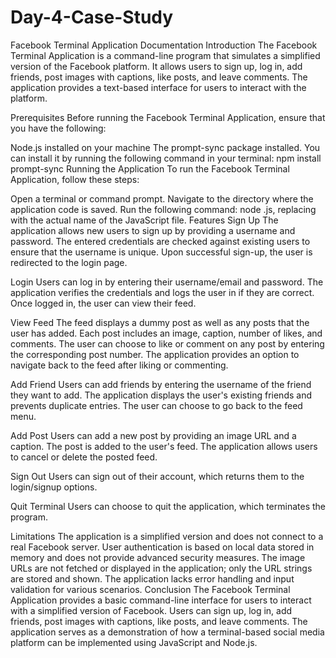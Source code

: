 # Day-4-Case-Study
Facebook Terminal Application Documentation
Introduction
The Facebook Terminal Application is a command-line program that simulates a simplified version of the Facebook platform. It allows users to sign up, log in, add friends, post images with captions, like posts, and leave comments. The application provides a text-based interface for users to interact with the platform.

Prerequisites
Before running the Facebook Terminal Application, ensure that you have the following:

Node.js installed on your machine
The prompt-sync package installed. You can install it by running the following command in your terminal: npm install prompt-sync
Running the Application
To run the Facebook Terminal Application, follow these steps:

Open a terminal or command prompt.
Navigate to the directory where the application code is saved.
Run the following command: node <filename>.js, replacing <filename> with the actual name of the JavaScript file.
Features
Sign Up
The application allows new users to sign up by providing a username and password. The entered credentials are checked against existing users to ensure that the username is unique. Upon successful sign-up, the user is redirected to the login page.

Login
Users can log in by entering their username/email and password. The application verifies the credentials and logs the user in if they are correct. Once logged in, the user can view their feed.

View Feed
The feed displays a dummy post as well as any posts that the user has added. Each post includes an image, caption, number of likes, and comments. The user can choose to like or comment on any post by entering the corresponding post number. The application provides an option to navigate back to the feed after liking or commenting.

Add Friend
Users can add friends by entering the username of the friend they want to add. The application displays the user's existing friends and prevents duplicate entries. The user can choose to go back to the feed menu.

Add Post
Users can add a new post by providing an image URL and a caption. The post is added to the user's feed. The application allows users to cancel or delete the posted feed.

Sign Out
Users can sign out of their account, which returns them to the login/signup options.

Quit Terminal
Users can choose to quit the application, which terminates the program.

Limitations
The application is a simplified version and does not connect to a real Facebook server.
User authentication is based on local data stored in memory and does not provide advanced security measures.
The image URLs are not fetched or displayed in the application; only the URL strings are stored and shown.
The application lacks error handling and input validation for various scenarios.
Conclusion
The Facebook Terminal Application provides a basic command-line interface for users to interact with a simplified version of Facebook. Users can sign up, log in, add friends, post images with captions, like posts, and leave comments. The application serves as a demonstration of how a terminal-based social media platform can be implemented using JavaScript and Node.js.
